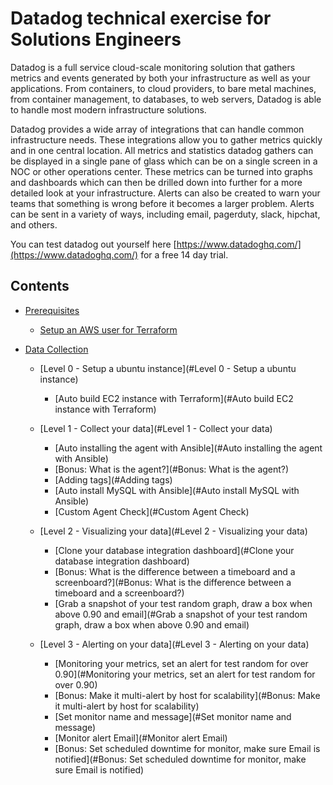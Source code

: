 # Datadog technical exercise for Solutions Engineers

Datadog is a full service cloud-scale monitoring solution that gathers metrics and events generated by both your infrastructure
as well as your applications. From containers, to cloud providers, to bare metal machines, from container management, to databases, to web servers,
Datadog is able to handle most modern infrastructure solutions.

Datadog provides a wide array of integrations that can handle common infrastructure needs. These integrations allow you to gather metrics 
quickly and in one central location. All metrics and statistics datadog gathers can be displayed in a single pane of glass which can be on a single
screen in a NOC or other operations center. These metrics can be turned into graphs and dashboards which can then be drilled down into further for 
a more detailed look at your infrastructure. Alerts can also be created to warn your teams that something is wrong before it becomes a larger problem.
Alerts can be sent in a variety of ways, including email, pagerduty, slack, hipchat, and others.

You can test datadog out yourself here [https://www.datadoghq.com/](https://www.datadoghq.com/) for a free 14 day trial.

## Contents

- [Prerequisites](#Prerequisites)
   - [Setup an AWS user for Terraform](#Setup-an-AWS-user-for-Terraform)

- [Data Collection](#Data-Collection)
   - [Level 0 - Setup a ubuntu instance](#Level 0 - Setup a ubuntu instance)
      - [Auto build EC2 instance with Terraform](#Auto build EC2 instance with Terraform)

   - [Level 1 - Collect your data](#Level 1 - Collect your data)
      - [Auto installing the agent with Ansible](#Auto installing the agent with Ansible)
      - [Bonus: What is the agent?](#Bonus: What is the agent?)
      - [Adding tags](#Adding tags)
      - [Auto install MySQL with Ansible](#Auto install MySQL with Ansible)
      - [Custom Agent Check](#Custom Agent Check)

   - [Level 2 - Visualizing your data](#Level 2 - Visualizing your data)
      - [Clone your database integration dashboard](#Clone your database integration dashboard)
      - [Bonus: What is the difference between a timeboard and a screenboard?](#Bonus: What is the difference between a timeboard and a screenboard?)
      - [Grab a snapshot of your test random graph, draw a box when above 0.90 and email](#Grab a snapshot of your test random graph, draw a box when above 0.90 and email)

   - [Level 3 - Alerting on your data](#Level 3 - Alerting on your data)
      - [Monitoring your metrics, set an alert for test random for over 0.90](#Monitoring your metrics, set an alert for test random for over 0.90)
      - [Bonus: Make it multi-alert by host for scalability](#Bonus: Make it multi-alert by host for scalability)
      - [Set monitor name and message](#Set monitor name and message)
      - [Monitor alert Email](#Monitor alert Email)
      - [Bonus: Set scheduled downtime for monitor, make sure Email is notified](#Bonus: Set scheduled downtime for monitor, make sure Email is notified)
